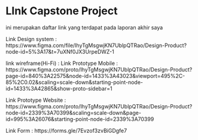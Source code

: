 # LInk Capstone Project
<P>ini merupakan daftar link yang terdapat pada laporan akhir saya
<P>Link Design system       : https://www.figma.com/file/IhyTgMsgwjKN7UblpQTRao/Design-Product?node-id=5%3A17&t=7uXNf0JX3UrpeDWZ-1  
<p>link wireframe(Hi-Fi)    :
Link Prototype Mobile       : https://www.figma.com/proto/IhyTgMsgwjKN7UblpQTRao/Design-Product?page-id=840%3A22575&node-id=1433%3A43023&viewport=495%2C-85%2C0.02&scaling=scale-down&starting-point-node-id=1433%3A42865&show-proto-sidebar=1
<P>Link Prototype Website   : https://www.figma.com/proto/IhyTgMsgwjKN7UblpQTRao/Design-Product?node-id=2339%3A70399&scaling=scale-down&page-id=995%3A26076&starting-point-node-id=2339%3A70399

<P>Link Form                : https://forms.gle/7Evzof3zvBiGDgfe7
